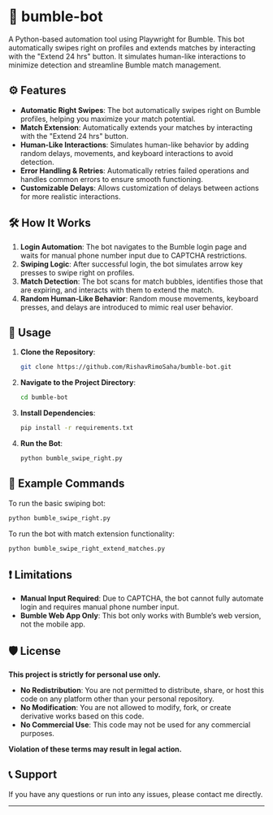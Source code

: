 # 🚀 bumble-bot

A Python-based automation tool using Playwright for Bumble. This bot automatically swipes right on profiles and extends matches by interacting with the "Extend 24 hrs" button. It simulates human-like interactions to minimize detection and streamline Bumble match management.

## ⚙️ Features

- **Automatic Right Swipes**: The bot automatically swipes right on Bumble profiles, helping you maximize your match potential.
- **Match Extension**: Automatically extends your matches by interacting with the "Extend 24 hrs" button.
- **Human-Like Interactions**: Simulates human-like behavior by adding random delays, movements, and keyboard interactions to avoid detection.
- **Error Handling & Retries**: Automatically retries failed operations and handles common errors to ensure smooth functioning.
- **Customizable Delays**: Allows customization of delays between actions for more realistic interactions.

## 🛠️ How It Works

1. **Login Automation**: The bot navigates to the Bumble login page and waits for manual phone number input due to CAPTCHA restrictions.
2. **Swiping Logic**: After successful login, the bot simulates arrow key presses to swipe right on profiles.
3. **Match Detection**: The bot scans for match bubbles, identifies those that are expiring, and interacts with them to extend the match.
4. **Random Human-Like Behavior**: Random mouse movements, keyboard presses, and delays are introduced to mimic real user behavior.

## 🚀 Usage

1. **Clone the Repository**:
   ```bash
   git clone https://github.com/RishavRimoSaha/bumble-bot.git
   ```
2. **Navigate to the Project Directory**:
   ```bash
   cd bumble-bot
   ```
3. **Install Dependencies**:
   ```bash
   pip install -r requirements.txt
   ```
4. **Run the Bot**:
   ```bash
   python bumble_swipe_right.py
   ```

## 📝 Example Commands

To run the basic swiping bot:
```bash
python bumble_swipe_right.py
```

To run the bot with match extension functionality:
```bash
python bumble_swipe_right_extend_matches.py
```

## ❗ Limitations

- **Manual Input Required**: Due to CAPTCHA, the bot cannot fully automate login and requires manual phone number input.
- **Bumble Web App Only**: This bot only works with Bumble’s web version, not the mobile app.

## 🛡️ License

**This project is strictly for personal use only.**

- **No Redistribution**: You are not permitted to distribute, share, or host this code on any platform other than your personal repository.
- **No Modification**: You are not allowed to modify, fork, or create derivative works based on this code.
- **No Commercial Use**: This code may not be used for any commercial purposes.

**Violation of these terms may result in legal action.**

## 📞 Support

If you have any questions or run into any issues, please contact me directly.

---


